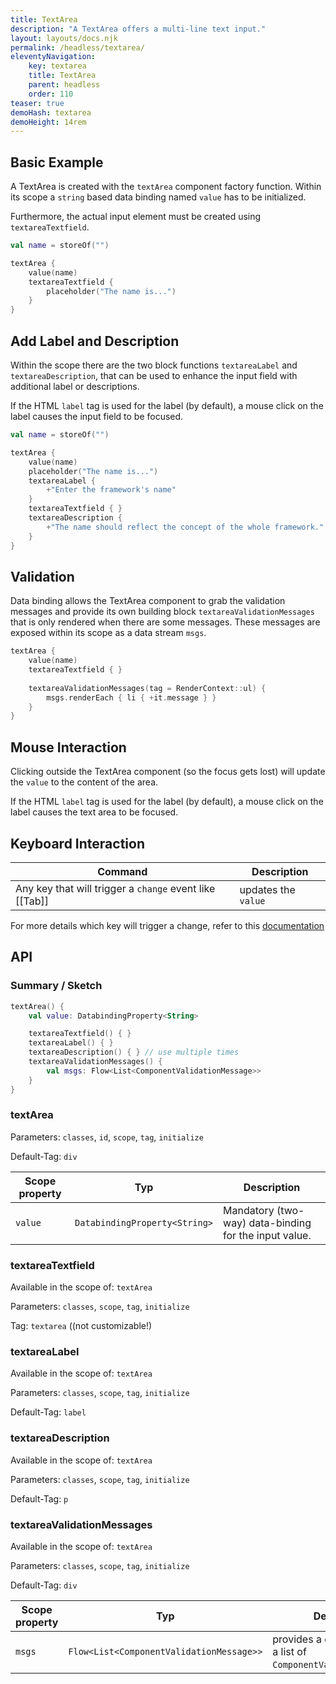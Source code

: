 ```yaml
---
title: TextArea
description: "A TextArea offers a multi-line text input."
layout: layouts/docs.njk
permalink: /headless/textarea/
eleventyNavigation:
    key: textarea
    title: TextArea
    parent: headless
    order: 110
teaser: true
demoHash: textarea
demoHeight: 14rem
---
```


## Basic Example

A TextArea is created with the `textArea` component factory function. Within its scope a `string` based data
binding named `value` has to be initialized.

Furthermore, the actual input element must be created using `textareaTextfield`.

```kotlin
val name = storeOf("")

textArea {
    value(name)
    textareaTextfield {
        placeholder("The name is...")
    }
}
```

## Add Label and Description

Within the scope there are the two block functions `textareaLabel` and `textareaDescription`, that can be used to
enhance the input field with additional label or descriptions.

If the HTML `label` tag is used for the label (by default), a mouse click on the label causes the input field to be
focused.

```kotlin
val name = storeOf("")

textArea {
    value(name)
    placeholder("The name is...")
    textareaLabel {
        +"Enter the framework's name"
    }
    textareaTextfield { }
    textareaDescription {
        +"The name should reflect the concept of the whole framework."
    }
}
```

## Validation

Data binding allows the TextArea component to grab the validation messages and provide its own building
block `textareaValidationMessages` that is only rendered when there are some messages. These messages are exposed within
its scope as a data stream `msgs`.

```kotlin
textArea {
    value(name)
    textareaTextfield { }
    
    textareaValidationMessages(tag = RenderContext::ul) {
        msgs.renderEach { li { +it.message } }
    }
}
```


## Mouse Interaction

Clicking outside the TextArea component (so the focus gets lost) will update the `value` to the content of the area.

If the HTML `label` tag is used for the label (by default), a mouse click on the label causes the text area to be
focused.

## Keyboard Interaction

| Command                                                  | Description         |
|----------------------------------------------------------|---------------------|
| Any key that will trigger a `change` event like [[Tab]]  | updates the `value` |

For more details which key will trigger a change, refer to this
[documentation](https://developer.mozilla.org/en-US/docs/Web/API/HTMLElement/change_event)

## API

### Summary / Sketch
```kotlin
textArea() {
    val value: DatabindingProperty<String>

    textareaTextfield() { }
    textareaLabel() { }
    textareaDescription() { } // use multiple times
    textareaValidationMessages() {
        val msgs: Flow<List<ComponentValidationMessage>>
    }
}
```

### textArea

Parameters: `classes`, `id`, `scope`, `tag`, `initialize`

Default-Tag: `div`

| Scope property | Typ                           | Description                                             |
|----------------|-------------------------------|---------------------------------------------------------|
| `value`        | `DatabindingProperty<String>` | Mandatory (two-way) data-binding for the input value.   |

### textareaTextfield

Available in the scope of: `textArea`

Parameters: `classes`, `scope`, `tag`, `initialize`

Tag: `textarea` ((not customizable!)


### textareaLabel

Available in the scope of: `textArea`

Parameters: `classes`, `scope`, `tag`, `initialize`

Default-Tag: `label`


### textareaDescription

Available in the scope of: `textArea`

Parameters: `classes`, `scope`, `tag`, `initialize`

Default-Tag: `p`


### textareaValidationMessages

Available in the scope of: `textArea`

Parameters: `classes`, `scope`, `tag`, `initialize`

Default-Tag: `div`

| Scope property | Typ                                      | Description                                                           |
|----------------|------------------------------------------|-----------------------------------------------------------------------|
| `msgs`         | `Flow<List<ComponentValidationMessage>>` | provides a data stream with a list of ``ComponentValidationMessage``s |
